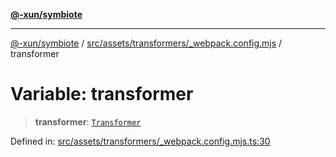 [**@-xun/symbiote**](../../../../../README.md)

***

[@-xun/symbiote](../../../../../README.md) / [src/assets/transformers/\_webpack.config.mjs](../README.md) / transformer

# Variable: transformer

> **transformer**: [`Transformer`](../../../type-aliases/Transformer.md)

Defined in: [src/assets/transformers/\_webpack.config.mjs.ts:30](https://github.com/Xunnamius/symbiote/blob/3708c142929779cedae6f80fd8d92e8d468daaf9/src/assets/transformers/_webpack.config.mjs.ts#L30)

